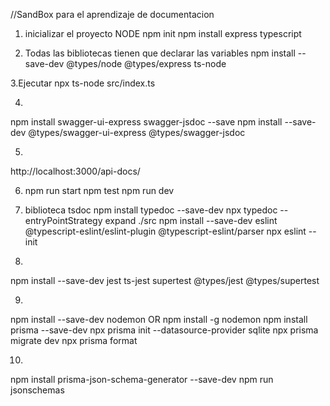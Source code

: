 //SandBox  para el aprendizaje de documentacion

1. inicializar el proyecto NODE
npm init
npm install express typescript 

2. Todas las bibliotecas tienen que declarar las variables
npm install --save-dev @types/node @types/express ts-node

3.Ejecutar
npx ts-node src/index.ts

4.
npm install swagger-ui-express swagger-jsdoc --save
npm install --save-dev @types/swagger-ui-express @types/swagger-jsdoc

5.
http://localhost:3000/api-docs/

6. npm run start
   npm test
   npm run dev

7. biblioteca tsdoc 
npm install typedoc --save-dev
npx typedoc --entryPointStrategy expand ./src
npm install --save-dev eslint @typescript-eslint/eslint-plugin @typescript-eslint/parser
npx eslint --init

8.
npm install --save-dev jest ts-jest supertest @types/jest @types/supertest

9.
npm install --save-dev nodemon OR npm install -g nodemon
npm install prisma --save-dev
npx prisma init --datasource-provider sqlite 
npx prisma migrate dev
npx prisma format


10.
npm install prisma-json-schema-generator --save-dev
npm run jsonschemas